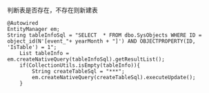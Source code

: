 判断表是否存在，不存在则新建表

    @Autowired
    EntityManager em;
    String tableInfoSql = "SELECT  * FROM dbo.SysObjects WHERE ID = object_id(N'[event_"+ yearMonth + "]') AND OBJECTPROPERTY(ID, 'IsTable') = 1";
        List tableInfo = em.createNativeQuery(tableInfoSql).getResultList();
        if(CollectionUtils.isEmpty(tableInfo)){
            String createTableSql = "***";
            em.createNativeQuery(createTableSql).executeUpdate();
        }